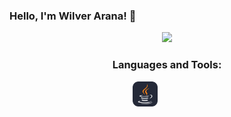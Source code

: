 ### Hello, I'm Wilver Arana! 👋
<div id="header" align="center">
  <img src="https://media.giphy.com/media/26tn33aiTi1jkl6H6/giphy.gif" width="250"/>
</div>

<div align="center">
  <h3>Languages and Tools:</h3>
  <div>
    <img src="https://github.com/tandpfun/skill-icons/blob/main/icons/Java-Dark.svg" title="Java" alt="Java" width="40" height="40">
    <img src="" title="" alt="" width="" height="">
    <img src="" title="" alt="" width="" height="">
    <img src="" title="" alt="" width="" height="">
    <img src="" title="" alt="" width="" height="">
    <img src="" title="" alt="" width="" height="">
    <img src="" title="" alt="" width="" height="">
    <img src="" title="" alt="" width="" height="">
    <img src="" title="" alt="" width="" height="">
    <img src="" title="" alt="" width="" height="">
    <img src="" title="" alt="" width="" height="">
    <img src="" title="" alt="" width="" height="">
    <img src="" title="" alt="" width="" height="">
    <img src="" title="" alt="" width="" height="">
    <img src="" title="" alt="" width="" height="">
    <img src="" title="" alt="" width="" height="">
    <img src="" title="" alt="" width="" height="">
    <img src="" title="" alt="" width="" height="">
    <img src="" title="" alt="" width="" height="">
  </div>
</div>
